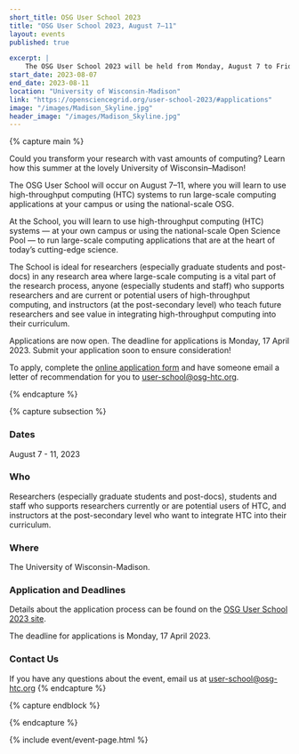 ```yaml
---
short_title: OSG User School 2023
title: "OSG User School 2023, August 7–11"
layout: events
published: true

excerpt: |
    The OSG User School 2023 will be held from Monday, August 7 to Friday, August 11 in person at the University of Wisconsin-Madison campus.
start_date: 2023-08-07
end_date: 2023-08-11
location: "University of Wisconsin-Madison"
link: "https://opensciencegrid.org/user-school-2023/#applications"
image: "/images/Madison_Skyline.jpg"
header_image: "/images/Madison_Skyline.jpg"
---
```


{% capture main %}

Could you transform your research with vast amounts of computing? Learn how this summer at the lovely University of Wisconsin–Madison!

The OSG User School will occur on August 7–11, where you will learn to use high-throughput computing (HTC) systems to run large-scale computing applications at your campus or using the national-scale OSG.

At the School, you will learn to use high-throughput computing (HTC) systems — at your own campus or using the national-scale Open Science Pool — to run large-scale computing applications that are at the heart of today’s cutting-edge science.

The School is ideal for researchers (especially graduate students and post-docs) in any research area where large-scale computing is a vital part of the research process, anyone (especially students and staff) who supports researchers and are current or potential users of high-throughput computing, and instructors (at the post-secondary level) who teach future researchers and see value in integrating high-throughput computing into their curriculum.

Applications are now open. The deadline for applications is Monday, 17 April 2023. Submit your application soon to ensure consideration!

To apply, complete the [online application form](https://uwmadison.co1.qualtrics.com/jfe/form/SV_9shkUL5ZDSghKvk) and have someone email a letter of recommendation for you to [user-school@osg-htc.org](mailto:user-school@osg-htc.org).

{% endcapture %}


{% capture subsection %}
### Dates

August 7 - 11, 2023

### Who

Researchers (especially graduate students and post-docs), students and staff who supports researchers currently or are potential users of HTC, and instructors at the post-secondary level who want to integrate HTC into their curriculum.
 
### Where

The University of Wisconsin-Madison.

### Application and Deadlines
Details about the application process can be found on the [OSG User School 2023 site](https://osg-htc.org/user-school-2023/).

The deadline for applications is Monday, 17 April 2023.

### Contact Us

If you have any questions about the event, email us at [user-school@osg-htc.org](mailto:user-school@osg-htc.org)
{% endcapture %}

{% capture endblock %}


{% endcapture %}

{% include event/event-page.html %}

